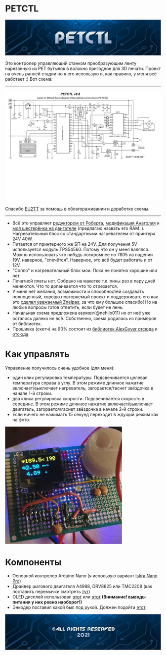 # PETCTL
![alt text](IMG/petctlbanner.png?raw=true)

Это контролер управляющий станком преобразующим ленту нарезанную из PET бутылок в волокно пригодное для 3D печати.
Проект на очень ранней стадии но я его использую и, как правило,  у меня всё работает ;)
Вот схема:

---
![PETCTL scheme](PCB/EU2TT/v0.8.png)

Спасибо [EU2TT](https://github.com/EU2TT) за помощь в облагораживании и доработке схемы.

---

- Всё это управляет [редуктором от Роберта](https://3deshnik.ru/forum/viewtopic.php?f=37&t=986&start=600#p53213), [модификация Анатолия](https://3deshnik.ru/forum/viewtopic.php?f=37&t=986&start=1005#p55008) и [моя шестерёнка на двигателе](https://3deshnik.ru/forum/viewtopic.php?f=37&t=986&start=1470#p57653) (предлагаю назвать его RAM :). Нагревательный блок со стандартными нагревателем от принтера 24V 40W. 
- Питается от принтерного же БП на 24V. Для получения 5V используется модуль TPS54560. Потому что он у меня валялся. Можно использовать что нибудь поскромнее но 7805 на падении 19V, наверное, "спечётся". Наверное, это всё будет работать и от 12V. 
- "Сопло" и нагревательный блок мои. Пока не понятно хорошие или нет.
- Печатной платы нет. Собрано на макетке т.к. пины раз в пару дней меняются. Что то допаивается что то отрезается.
- У меня нет желания, возможности и способностей создавать полноценный, хорошо повторяемый проект и поддерживать его как это [сделал уважаемый Zneipas](https://3deshnik.ru/forum/viewtopic.php?f=37&t=986), за что ему большое спасибо! Но на любые вопросы готов ответить, если будет не лень.
- Начальная схема предложена ɢᴇᴏʀɢɪʏ(@nehilo011)  но от неё уже осталось далеко не всё. Собственно, схема родилась из примеров от библиотек.
- Прошивка (скетч) на 90% состоит из [библиотек AlexGyver отсюда](https://alexgyver.ru/lessons/gyverlibs/) и [отсюда](https://github.com/AlexGyver/GyverLibs).

# Как управлять
Управление получилось очень удобное (для меня):
- один клик регулировка температуры. Подсвечивается целевая температура справа в углу. В этом режиме длинное нажатие включает/выключает нагреватель, загорается/гаснет звёздочка в начале 1-й строки.
- два клика регулировка скорости. Подсвечивается скорость в середине. В этом режиме длинное нажатие включает/выключает двигатель, загорается/гаснет звёздочка в начале 2-й строки.
- Если ничего не нажимать 15 секунд переходит в ждущий режим как на фото.
<img style="max-width:75%;height:auto" src="PETCTL_screen.jpg" alt="Screen photo" />

# Компоненты
- Основной контролер Arduino Nano (я использую вариант [Iskra Nano Pro](https://amperka.ru/product/iskra-nano-pro))
- Драйвер шагового двигателя A4988, DRV8825 или TMC2208 (как поставить перемычки смотреть [тут](https://alexgyver.ru/gyverstepper/))
- OLED дисплей использовал [этот](https://a.aliexpress.com/_AEG46X) или [этот](https://a.aliexpress.com/_9g5hqT) **(Внимание! выводы питания у них ровно наоборот!)**
- Энкодер поставил какой был под рукой. Должен подойти [этот](https://a.aliexpress.com/_9uJ3AL)


![alt text](IMG/%40arr.png?raw=true)
